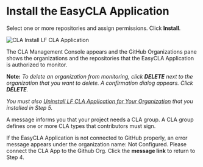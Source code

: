 # Install the EasyCLA Application

Select one or more repositories and assign permissions. Click **Install**.

​![CLA Install LF CLA Application](https://firebasestorage.googleapis.com/v0/b/gitbook-28427.appspot.com/o/assets%2F-LuWIT3NfRhMt-F50U5n%2F-LuXUenJzl7sWiTp19eT%2F-LuXUheAHsgRQKn889DB%2Fcla-install-lf-cla-application.png?generation=1574684256600717&alt=media)​

The CLA Management Console appears and the GitHub Organizations pane shows the organizations and the repositories that the EasyCLA Application is authorized to monitor.

**Note:** _To delete an organization from monitoring, click_ _**DELETE**_ _next to the organization that you want to delete. A confirmation dialog appears. Click_ _**DELETE**._

_You must also_ [_Uninstall LF CLA Application for Your Organization_](uninstall-the-easycla-application.md) _that you installed in Step 5._

A message informs you that your project needs a CLA group. A CLA group defines one or more CLA types that contributors must sign.

If the EasyCLA Application is not connected to GitHub properly, an error message appears under the organization name: Not Configured. Please connect the CLA App to the Github Org. Click the **message link** to return to Step 4.

